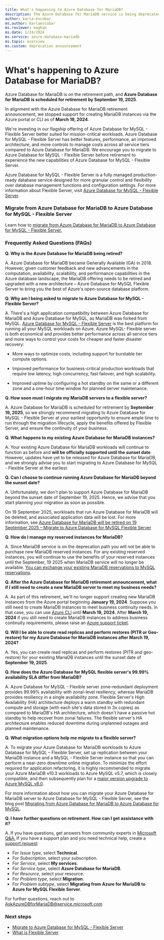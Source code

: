 ```yaml
---
title: What's happening to Azure Database for MariaDB?
description: The Azure Database for MariaDB service is being deprecated.
author: karla-escobar
ms.author: karlaescobar
ms.reviewer: maghan
ms.date: 1/24/2024
ms.service: azure-database-mariadb
ms.topic: overview
ms.custom: deprecation announcement
---
```


# What's happening to Azure Database for MariaDB?

Azure Database for MariaDB is on the retirement path, and **Azure Database for MariaDB is scheduled for retirement by September 19, 2025**.

In alignment with the Azure Database for MariaDB retirement announcement, we stopped support for creating MariaDB instances via the Azure portal or CLI as of **March 19, 2024**.

We're investing in our flagship offering of Azure Database for MySQL - Flexible Server better suited for mission-critical workloads. Azure Database for MySQL - Flexible Server has better features, performance, an improved architecture, and more controls to manage costs across all service tiers compared to Azure Database for MariaDB. We encourage you to migrate to Azure Database for MySQL - Flexible Server before retirement to experience the new capabilities of Azure Database for MySQL - Flexible Server.

Azure Database for MySQL - Flexible Server is a fully managed production-ready database service designed for more granular control and flexibility over database management functions and configuration settings. For more information about Flexible Server, visit [Azure Database for MySQL - Flexible Server](/azure/mysql/flexible-server/overview).

### Migrate from Azure Database for MariaDB to Azure Database for MySQL - Flexible Server

Learn how to [migrate from Azure Database for MariaDB to Azure Database for MySQL - Flexible Server.](https://aka.ms/AzureMariaDBtoAzureMySQL)

### Frequently Asked Questions (FAQs)

**Q. Why is the Azure Database for MariaDB being retired?**

A. Azure Database for MariaDB became Generally Available (GA) in 2018. However, given customer feedback and new advancements in the computation, availability, scalability, and performance capabilities in the Azure database landscape, the MariaDB offering needs to be retired and upgraded with a new architecture – Azure Database for MySQL Flexible Server to bring you the best of Azure's open-source database platform.

**Q. Why am I being asked to migrate to Azure Database for MySQL - Flexible Server?**

A. There's a high application compatibility between Azure Database for MariaDB and Azure Database for MySQL, as MariaDB was forked from MySQL. [Azure Database for MySQL - Flexible Server](https://azure.microsoft.com/pricing/details/mysql/flexible-server/#overview) is the best platform for running all your MySQL workloads on Azure. Azure MySQL- Flexible server is both economical and provides better performance across all service tiers and more ways to control your costs for cheaper and faster disaster recovery:

- More ways to optimize costs, including support for burstable tier compute options.

- Improved performance for business-critical production workloads that require low latency, high concurrency, fast failover, and high scalability.

- Improved uptime by configuring a hot standby on the same or a different zone and a one-hour time window for planned server maintenance.

**Q. How soon must I migrate my MariaDB servers to a flexible server?**

A. Azure Database for MariaDB is scheduled for retirement by **September 19, 2025**, so we strongly recommend migrating to Azure Database for MySQL - Flexible Server at your earliest opportunity to ensure ample time to run through the migration lifecycle, apply the benefits offered by Flexible Server, and ensure the continuity of your business.

**Q. What happens to my existing Azure Database for MariaDB instances?**

A. Your existing Azure Database for MariaDB workloads will continue to function as before and **will be officially supported until the sunset date**. However, updates have yet to be released for Azure Database for MariaDB, and we strongly advise you to start migrating to Azure Database for MySQL - Flexible Server at the earliest.

**Q. Can I choose to continue running Azure Database for MariaDB beyond the sunset date?**

A. Unfortunately, we don't plan to support Azure Database for MariaDB beyond the sunset date of September 19, 2025. Hence, we advise that you start planning your migration as soon as possible.

On 19 September 2025, workloads that run Azure Database for MariaDB will be deleted, and associated application data will be lost. For more information, see [Azure Database for MariaDB will be retired on 19 September 2025 – Migrate to Azure Database for MySQL Flexible Server](https://azure.microsoft.com/updates/azure-database-for-mariadb-will-be-retired-on-19-september-2025-migrate-to-azure-database-for-mysql-flexible-server/)

**Q. How do I manage my reserved instances for MariaDB?**

A. Since MariaDB service is on the deprecation path you will not be able to purchase new MariaDB reserved instances. For any existing reserved instances, you will continue to use the benefits of your reserved instances until the September, 19 2025 when MariaDB service will no longer be available. [You can exchange your existing MariaDB reservations to MySQL reservations](/azure/cost-management-billing/reservations/exchange-and-refund-azure-reservations).

**Q. After the Azure Database for MariaDB retirement announcement, what if I still need to create a new MariaDB server to meet my business needs?**

A. As part of this retirement, we'll no longer support creating new MariaDB instances from the Azure portal beginning **January 19, 2024**. Suppose you still need to create MariaDB instances to meet business continuity needs. In that case, you can use [Azure CLI](/azure/mysql/single-server/quickstart-create-mysql-server-database-using-azure-cli) until **March 19, 2024**. After **March 19, 2024** if you still need to create MariaDB instances to address business continuity requirements, please raise an [Azure support ticket](https://portal.azure.com/#blade/Microsoft_Azure_Support/HelpAndSupportBlade/newsupportrequest).

**Q. Will I be able to create read replicas and perform restores (PITR or Geo-restore) for my Azure Database for MariaDB instances after March 19, 2024?**

A. Yes, you can create read replicas and perform restores (PITR and geo-restore) for your existing MariaDB instances until the sunset date of **September 19, 2025**.

**Q. How does the Azure Database for MySQL flexible server's 99.99% availability SLA differ from MariaDB?**

A. Azure Database for MySQL - Flexible server zone-redundant deployment provides 99.99% availability with zonal-level resiliency, whereas MariaDB provides resiliency in a single availability zone. Flexible Server's High Availability (HA) architecture deploys a warm standby with redundant compute and storage (with each site's data stored in 3x copies) as compared to MariaDB's HA architecture, which doesn't have a passive hot standby to help recover from zonal failures. The flexible server's HA architecture enables reduced downtime during unplanned outages and planned maintenance.

**Q. What migration options help me migrate to a flexible server?**

A. To migrate your Azure Database for MariaDB workloads to Azure Database for MySQL – Flexible Server, set up replication between your MariaDB instance and a MySQL - Flexible Server instance so that you can perform a near-zero downtime online migration. To minimize the effort required for application refactoring, it is highly recommended to migrate your Azure MariaDB v10.3 workloads to Azure MySQL v5.7, which is closely compatible, and then subsequently plan for a [major version upgrade to Azure MySQL v8.0](/azure/mysql/flexible-server/how-to-upgrade).

For more information about how you can migrate your Azure Database for MariaDB server to Azure Database for MySQL - Flexible Server, see the blog post [Migrating from Azure Database for MariaDB to Azure Database for MySQL](https://techcommunity.microsoft.com/t5/azure-database-for-mysql-blog/migrating-from-azure-database-for-mariadb-to-azure-database-for/ba-p/3838455).

**Q. I have further questions on retirement. How can I get assistance with it?**

A. If you have questions, get answers from community experts in [Microsoft Q&A.](/answers/tags/56/azure-database-mariadb) If you have a support plan and you need technical help, create a [support request](https://portal.azure.com/#blade/Microsoft_Azure_Support/HelpAndSupportBlade/newsupportrequest):

- For _Issue type_, select **Technical**.
- For _Subscription_, select your subscription.
- For _Service_, select **My services**.
- For _Service type_, select **Azure Database for MariaDB**.
- For _Resource_, select your resource.
- For _Problem type_, select **Migration**.
- For _Problem subtype_, select **Migrating from Azure for MariaDB to Azure for MySQL Flexible Server**.

For further questions, reach out to [AskAzureDBforMariaDB@service.microsoft.com](mailto:AskAzureDBforMariaDB@service.microsoft.com)

### Next steps

- [Migrate to Azure Database for MySQL - Flexible Server](https://aka.ms/AzureMariaDBtoAzureMySQL)
- [What is Flexible Server](/azure/mysql/flexible-server/overview)
